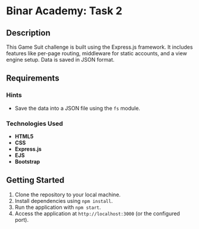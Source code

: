 # Binar Academy: Task 2

## Description
This Game Suit challenge is built using the Express.js framework. It includes features like per-page routing, middleware for static accounts, and a view engine setup. Data is saved in JSON format.

## Requirements
### Hints
- Save the data into a JSON file using the `fs` module.

### Technologies Used
- **HTML5**
- **CSS**
- **Express.js**
- **EJS**
- **Bootstrap**

## Getting Started
1. Clone the repository to your local machine.
2. Install dependencies using `npm install`.
3. Run the application with `npm start`.
4. Access the application at `http://localhost:3000` (or the configured port).
